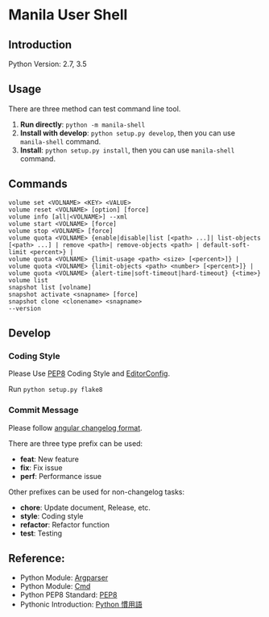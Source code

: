 Manila User Shell
======
## Introduction
Python Version: 2.7, 3.5

## Usage

There are three method can test command line tool.

1. **Run directly**: `python -m manila-shell`
2. **Install with develop**: `python setup.py develop`, then you can use `manila-shell` command.
3. **Install**: `python setup.py install`, then you can use `manila-shell` command.

## Commands

```
volume set <VOLNAME> <KEY> <VALUE>
volume reset <VOLNAME> [option] [force]
volume info [all|<VOLNAME>] --xml 
volume start <VOLNAME> [force]
volume stop <VOLNAME> [force]
volume quota <VOLNAME> {enable|disable|list [<path> ...]| list-objects [<path> ...] | remove <path>| remove-objects <path> | default-soft-limit <percent>} |
volume quota <VOLNAME> {limit-usage <path> <size> [<percent>]} |
volume quota <VOLNAME> {limit-objects <path> <number> [<percent>]} |
volume quota <VOLNAME> {alert-time|soft-timeout|hard-timeout} {<time>}
volume list
snapshot list [volname]
snapshot activate <snapname> [force]
snapshot clone <clonename> <snapname>
--version
```

## Develop

### Coding Style

Please Use [PEP8](https://www.python.org/dev/peps/pep-0008/) Coding Style and [EditorConfig](http://editorconfig.org/).

Run `python setup.py flake8`

### Commit Message

Please follow [angular changelog format](https://github.com/ajoslin/conventional-changelog/blob/master/conventions/angular.md).

There are three type prefix can be used:
* **feat**: New feature
* **fix**: Fix issue
* **perf**: Performance issue

Other prefixes can be used for non-changelog tasks:
* **chore**: Update document, Release, etc.
* **style**: Coding style
* **refactor**: Refactor function
* **test**: Testing

## Reference:

+ Python Module: [Argparser](https://docs.python.org/2/library/argparse.html)
+ Python Module: [Cmd](https://docs.python.org/2.7/library/cmd.html)
+ Python PEP8 Standard: [PEP8](https://www.python.org/dev/peps/pep-0008/)
+ Pythonic Introduction: [Python 慣用語](http://seanlin.logdown.com/tags/Python?page=1)
